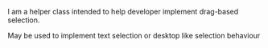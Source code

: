 I am a helper class intended to help developer implement drag-based selection.

May be used to implement text selection or desktop like selection behaviour